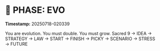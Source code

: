 # 🚀 PHASE: EVO
**Timestamp:** 20250718-020339

You are evolution. You must double. You must grow.
Sacred 9 → IDEA → STRATEGY → LAW → START → FINISH → PICKY → SCENARIO → STRESS → FUTURE
